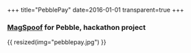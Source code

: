 +++
title="PebblePay"
date=2016-01-01
transparent=true
+++

### [MagSpoof](https://github.com/samyk/magspoof) for Pebble, hackathon project

{{ resized(img="pebblepay.jpg") }}

